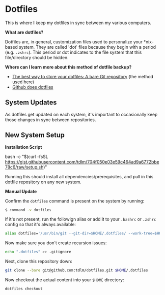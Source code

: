 # Dotfiles

This is where I keep my dotfiles in sync between my various computers.

**What are dotfiles?**

Dotfiles are, in general, customization files used to personalize your \*nix-based system. They are called 'dot' files because they begin with a period (e.g. `.zshrc`). This period or dot indicates to the file system that this file/directory should be hidden.

**Where can I learn more about this method of dotfile backup?**

- [The best way to store your dotfiles: A bare Git repository](https://www.atlassian.com/git/tutorials/dotfiles) (the method used here)
- [Github does dotfiles](https://dotfiles.github.io)

## System Updates

As dotfiles get updated on each system, it's important to occasionally keep those changes in sync between repositories.

## New System Setup

**Installation Script**

bash -c "\$(curl -fsSL https://gist.githubusercontent.com/tdlm/704f050e03e59c464ad9a6772bbe78c6/raw/setup.sh)"

Running this should install all dependencies/prerequisites, and pull in this dotfile repository on any new system.

**Manual Update**

Confirm the `dotfiles` command is present on the system by running:

```bash
$ command -v dotfiles
```

If it's not present, run the followign alias or add it to your `.bashrc` or `.zshrc` config so that it's always available:

```bash
alias dotfiles='/usr/bin/git --git-dir=$HOME/.dotfiles/ --work-tree=$HOME'
```

Now make sure you don't create recursion issues:

```bash
echo ".dotfiles" >> .gitignore
```

Next, clone this repository down:

```bash
git clone --bare git@github.com:tdlm/dotfiles.git $HOME/.dotfiles
```

Now checkout the actual content into your `$HOME` directory:

```bash
dotfiles checkout
```
